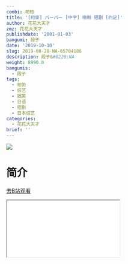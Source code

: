 ```yaml
---
combi: 帕帕
title: '[約束] パーパー [中字] 啪啪 短剧 [约定]'
author: 花花大天才
zmz: 花花大天才
publishdate: '2001-01-03'
bangumi: 段子
date: '2019-10-10'
slug: 2019-08-28-NA-65704186
description: 段子&#8226;NA
weight: 8990.0
bangumis:
  - 段子
tags:
  - 帕帕
  - 综艺
  - 搞笑
  - 日语
  - 短剧
  - 日本综艺
categories:
  - 花花大天才
brief: ''
---
```

![](https://raw.githubusercontent.com/tcgriffith/owaraisite/master/static/tmpimg/cd75596c110fb777c9afcc19f8ae57be93836042.jpg.480.jpg)
# 简介  
  

[去B站观看](https://www.bilibili.com/video/av65704186/)
<div class ="resp-container"><iframe class="testiframe" src="//player.bilibili.com/player.html?aid=65704186"", scrolling="no", allowfullscreen="true" > </iframe></div> 
